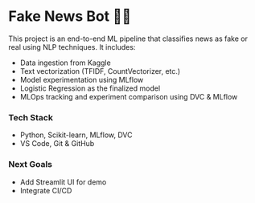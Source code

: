 # Fake News Bot 📰🤖

This project is an end-to-end ML pipeline that classifies news as fake or real using NLP techniques. It includes:

- Data ingestion from Kaggle
- Text vectorization (TFIDF, CountVectorizer, etc.)
- Model experimentation using MLflow
- Logistic Regression as the finalized model
- MLOps tracking and experiment comparison using DVC & MLflow

### Tech Stack
- Python, Scikit-learn, MLflow, DVC
- VS Code, Git & GitHub

### Next Goals
- Add Streamlit UI for demo
- Integrate CI/CD
